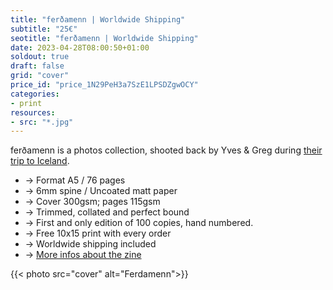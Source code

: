 ```yaml
---
title: "ferðamenn | Worldwide Shipping"
subtitle: "25€"
seotitle: "ferðamenn | Worldwide Shipping"
date: 2023-04-28T08:00:50+01:00
soldout: true
draft: false
grid: "cover"
price_id: "price_1N29PeH3a7SzE1LPSDZgwOCY"
categories:
- print
resources:
- src: "*.jpg"
---
```


ferðamenn is a photos collection, shooted back by Yves & Greg during [their trip to Iceland](https://deploy-preview-136--dazzling-pike-8ee366.netlify.app/le-paradoxe-islandais/). 

* → Format A5 / 76 pages
* → 6mm spine / Uncoated matt paper
* → Cover 300gsm; pages 115gsm 
* → Trimmed, collated and perfect bound
* → First and only edition of 100 copies, hand numbered.
* → Free 10x15 print with every order
* → Worldwide shipping included
* → [More infos about the zine](https://gregorymignard.com/mon-premier-zine/)

{{< photo src="cover" alt="Ferdamenn">}}

